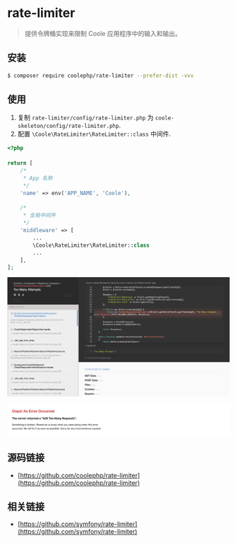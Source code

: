 # rate-limiter

> 提供令牌桶实现来限制 Coole 应用程序中的输入和输出。

## 安装

``` bash
$ composer require coolephp/rate-limiter --prefer-dist -vvv
```

## 使用

1. 复制 `rate-limiter/config/rate-limiter.php` 为 `coole-skeleton/config/rate-limiter.php`.
2. 配置 `\Coole\RateLimiter\RateLimiter::class` 中间件.

```php
<?php

return [
    /*
     * App 名称
     */
    'name' => env('APP_NAME', 'Coole'),

    /*
     * 全局中间件
     */
    'middleware' => [
        ...
        \Coole\RateLimiter\RateLimiter::class
        ...
    ],
];
```

![product](../static/rate-limiter-develop.png)

![develop](../static/rate-limiter-product.png)

## 源码链接

* [https://github.com/coolephp/rate-limiter](https://github.com/coolephp/rate-limiter)

## 相关链接

* [https://github.com/symfony/rate-limiter](https://github.com/symfony/rate-limiter)